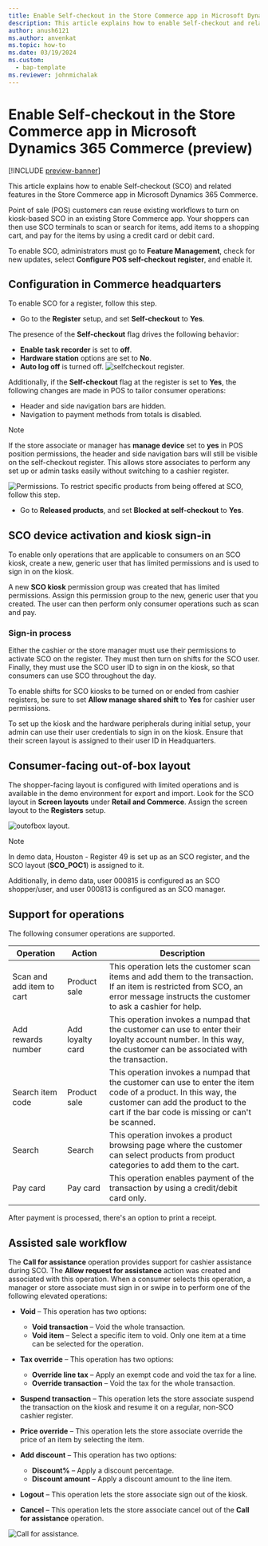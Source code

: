 ```yaml
---
title: Enable Self-checkout in the Store Commerce app in Microsoft Dynamics 365 Commerce (preview)
description: This article explains how to enable Self-checkout and related features in the Store Commerce app in Microsoft Dynamics 365 Commerce (preview).
author: anush6121
ms.author: anvenkat 
ms.topic: how-to 
ms.date: 03/19/2024
ms.custom: 
  - bap-template
ms.reviewer: johnmichalak
---
```


# Enable Self-checkout in the Store Commerce app in Microsoft Dynamics 365 Commerce (preview)

[!INCLUDE [preview-banner](~/../shared-content/shared/preview-includes/preview-banner.md)]

This article explains how to enable Self-checkout (SCO) and related features in the Store Commerce app in Microsoft Dynamics 365 Commerce.

Point of sale (POS) customers can reuse existing workflows to turn on kiosk-based SCO in an existing Store Commerce app. Your shoppers can then use SCO terminals to scan or search for items, add items to a shopping cart, and pay for the items by using a credit card or debit card.

To enable SCO, administrators must go to **Feature Management**, check for new updates, select **Configure POS self-checkout register**, and enable it.

## Configuration in Commerce headquarters

To enable SCO for a register, follow this step.

- Go to the **Register** setup, and set **Self-checkout** to **Yes**.

The presence of the **Self-checkout** flag drives the following behavior:

- **Enable task recorder** is set to **off**.
- **Hardware station** options are set to **No**.
- **Auto log off** is turned off.
![selfcheckout register.](media/selfcheckout-register.png)

Additionally, if the **Self-checkout** flag at the register is set to **Yes**, the following changes are made in POS to tailor consumer operations:

- Header and side navigation bars are hidden.
- Navigation to payment methods from totals is disabled.

> [!NOTE]
> If the store associate or manager has **manage device** set to **yes** in POS position permissions, the header and
> side navigation bars will still be visible on the self-checkout register. This allows store associates to perform any
> set up or admin tasks easily without switching to a cashier register.

![Permissions.](media/permissions.png)
To restrict specific products from being offered at SCO, follow this step.

- Go to **Released products**, and set **Blocked at self-checkout** to **Yes**.

## SCO device activation and kiosk sign-in

To enable only operations that are applicable to consumers on an SCO kiosk, create a new, generic user that has limited permissions and is used to sign in on the kiosk.

A new **SCO kiosk** permission group was created that has limited permissions. Assign this permission group to the new, generic user that you created. The user can then perform only consumer operations such as scan and pay.

### Sign-in process

Either the cashier or the store manager must use their permissions to activate SCO on the register. They must then turn on shifts for the SCO user. Finally, they must use the SCO user ID to sign in on the kiosk, so that consumers can use SCO throughout the day.

To enable shifts for SCO kiosks to be turned on or ended from cashier registers, be sure to set **Allow manage shared shift** to **Yes** for cashier user permissions.

To set up the kiosk and the hardware peripherals during initial setup, your admin can use their user credentials to sign in on the kiosk. Ensure that their screen layout is assigned to their user ID in Headquarters.

## Consumer-facing out-of-box layout

The shopper-facing layout is configured with limited operations and is available in the demo environment for export and import. Look for the SCO layout in **Screen layouts** under **Retail and Commerce**. Assign the screen layout to the **Registers** setup.

![outofbox layout.](media/outofbox-layout.png)

> [!NOTE]
> In demo data, Houston - Register 49 is set up as an SCO register, and the SCO layout (**SCO\_POC1**) is assigned to it.
>
> Additionally, in demo data, user 000815 is configured as an SCO shopper/user, and user 000813 is configured as an SCO manager.

## Support for operations

The following consumer operations are supported.

| Operation | Action | Description |
|---|---|---|
| Scan and add item to cart | Product sale | This operation lets the customer scan items and add them to the transaction. If an item is restricted from SCO, an error message instructs the customer to ask a cashier for help. |
| Add rewards number | Add loyalty card | This operation invokes a numpad that the customer can use to enter their loyalty account number. In this way, the customer can be associated with the transaction. |
| Search item code | Product sale | This operation invokes a numpad that the customer can use to enter the item code of a product. In this way, the customer can add the product to the cart if the bar code is missing or can't be scanned. |
| Search | Search | This operation invokes a product browsing page where the customer can select products from product categories to add them to the cart. |
| Pay card | Pay card | This operation enables payment of the transaction by using a credit/debit card only. |

After payment is processed, there's an option to print a receipt.

## Assisted sale workflow

The **Call for assistance** operation provides support for cashier assistance during SCO. The **Allow request for assistance** action was created and associated with this operation. When a consumer selects this operation, a manager or store associate must sign in or swipe in to perform one of the following elevated operations:

- **Void** – This operation has two options:

    - **Void transaction** – Void the whole transaction.
    - **Void item** – Select a specific item to void. Only one item at a time can be selected for the operation.

- **Tax override** – This operation has two options:

    - **Override line tax** – Apply an exempt code and void the tax for a line.
    - **Override transaction** – Void the tax for the whole transaction.

- **Suspend transaction** – This operation lets the store associate suspend the transaction on the kiosk and resume it on a regular, non-SCO cashier register.
- **Price override** – This operation lets the store associate override the price of an item by selecting the item.
- **Add discount** – This operation has two options:

    - **Discount%** – Apply a discount percentage.
    - **Discount amount** – Apply a discount amount to the line item.

- **Logout** – This operation lets the store associate sign out of the kiosk.
- **Cancel** – This operation lets the store associate cancel out of the **Call for assistance** operation.

![Call for assistance.](media/Call-for-assistance.png)
